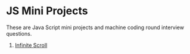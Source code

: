 # JS Mini Projects
These are Java Script mini projects and machine coding round interview questions.

1. [Infinite Scroll](./01-Infinite-Scroll/Readme.md)